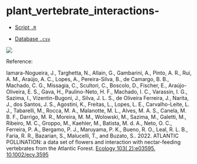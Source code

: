 # plant_vertebrate_interactions-



- [Script `.R`](https://github.com/fblpalmeira/foodweb/blob/main/jaguar_foodweb.R)

- [Database `.csv`](https://github.com/fblpalmeira/foodweb/blob/main/jaguar_foodweb.csv)

<img src="jaguar_foodweb.gif">

Reference: 

Iamara-Nogueira, J., Targhetta, N., Allain, G., Gambarini, A., Pinto, A. R., Rui, A. M., Araújo, A. C., Lopes, A., Pereira-Silva, B., de Camargo, B. B., Machado, C. G., Missagia, C., Scultori, C., Boscolo, D., Fischer, E., Araújo-Oliveira, E. S., Gava, H., Paulino-Neto, H. F., Machado, I. C., Varassin, I. G., Sazima, I., Vizentin-Bugoni, J., Silva, J. L. S., de Oliveira Ferreira, J., Narita, J., dos Santos, J. S., Agostini, K., Freitas, L., Lopes, L. E., Carvalho-Leite, L. J., Tabarelli, M., Rocca, M. A., Malanotte, M. L., Alves, M. A. S., Canela, M. B. F., Darrigo, M. R., Moreira, M. M., Wolowski, M., Sazima, M., Galetti, M., Ribeiro, M. C., Groppo, M., Kaehler, M., Batista, M. d. A., Neto, O. C., Ferreira, P. A., Bergamo, P. J., Maruyama, P. K., Bueno, R. O., Leal, R. L. B., Faria, R. R., Bazarian, S., Malucelli, T., and Buzato, S.. 2022. ATLANTIC POLLINATION: a data set of flowers and interaction with nectar-feeding vertebrates from the Atlantic Forest. [Ecology 103( 2):e03595. 10.1002/ecy.3595](https://doi.org/10.1002/ecy.3595)
